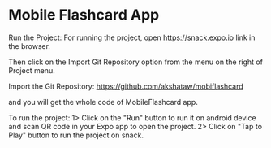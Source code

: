 # Mobile Flashcard App

Run the Project: 
 For running the project, open https://snack.expo.io link in the browser. 
 
 Then click on the Import Git Repository option from the menu on the right of Project menu.

 Import the Git Repository: 
     https://github.com/akshataw/mobiflashcard
 
 and you will get the whole code of MobileFlashcard app.
 
 To run the project: 
  1> Click on the "Run" button to run it on android device and scan QR code in your Expo app to open the project.
  2> Click on "Tap to Play" button to run the project on snack.



